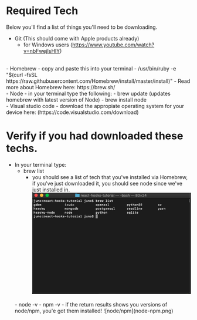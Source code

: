 # Required Tech 

Below you'll find a list of things you'll need to be downloading. 
- Git (This should come with Apple products already)
    - for Windows users (https://www.youtube.com/watch?v=nbFwejIsHlY)
<br/>
- Homebrew
    - copy and paste this into your terminal
        - /usr/bin/ruby -e "$(curl -fsSL https://raw.githubusercontent.com/Homebrew/install/master/install)"
    - Read more about Homebrew here: https://brew.sh/
<br/>
- Node
    - in your terminal type the following: 
        - brew update (updates homebrew with latest version of Node)
        - brew install node 
<br/>
- Visual studio code 
    - download the appropiate operating system for your device here: (https://code.visualstudio.com/download)

# Verify if you had downloaded these techs. 
- In your terminal type: 
    <br>
    - brew list
        - you should see a list of tech that you've installed via Homebrew, if you've just downloaded it, you should see node since we've just installed in. 
        ![brew list](brew-list.png)
    <br/>
    - node -v 
    - npm -v 
        - if the return results shows you versions of node/npm, you'e got them installed! 
        ![node/npm](node-npm.png)